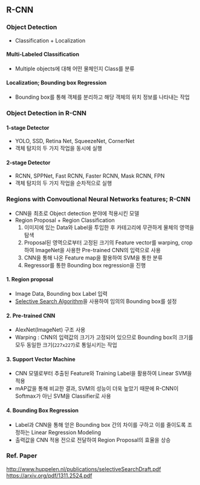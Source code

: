 ## R-CNN
### Object Detection
- Classification + Localization
#### Multi-Labeled Classification
- Multiple objects에 대해 어떤 물체인지 Class를 분류
#### Localization; Bounding box Regression
- Bounding box를 통해 객체를 분리하고 해당 객체의 위치 정보를 나타내는 작업

### Object Detection in R-CNN
#### 1-stage Detector
- YOLO, SSD, Retina Net, SqueezeNet, CornerNet
- 객체 탐지의 두 가지 작업을 동시에 실행
#### 2-stage Detector
- RCNN, SPPNet, Fast RCNN, Faster RCNN, Mask RCNN, FPN
- 객체 탐지의 두 가지 작업을 순차적으로 실행

### Regions with Convoutional Neural Networks features; R-CNN
- CNN을 최초로 Object detection 분야에 적용시킨 모델
- Region Proposal + Region Classification
	1. 이미지에 있는 Data와 Label을 투입한 후 카테고리에 무관하게 물체의 영역을 탐색
	2. Proposal된 영역으로부터 고정된 크기의 Feature vector를 warping, crop하여 ImageNet을 사용한 Pre-trained CNN의 입력으로 사용
	3. CNN을 통해 나온 Feature map을 활용하여 SVM을 통한 분류
	4. Regressor를 통한 Bounding box regression을 진행
#### 1. Region proposal
- Image Data, Bounding box Label 입력
- [Selective Search Algorithm](../Notes/Selective_Search.md)을 사용하여 임의의 Bounding box를 설정
#### 2. Pre-trained CNN
- AlexNet(ImageNet) 구조 사용
- Warping : CNN의 입력값의 크기가 고정되어 있으므로 Bounding box의 크기를 모두 동일한 크기(`227x227`)로 통일시키는 작업
#### 3. Support Vector Machine
- CNN 모델로부터 추출된 Feature와 Training Label을 활용하여 Linear SVM을 적용
- mAP값을 통해 비교한 결과, SVM의 성능이 더욱 높았기 때문에 R-CNN이 Softmax가 아닌 SVM을 Classifier로 사용
#### 4. Bounding Box Regression
- Label과 CNN을 통해 얻은 Bounding box 간의 차이를 구하고 이를 줄이도록 조정하는 Linear Regression Modeling
- 출력값을 CNN 적용 전으로 전달하여 Region Proposal의 효율을 상승
### Ref. Paper
http://www.huppelen.nl/publications/selectiveSearchDraft.pdf
https://arxiv.org/pdf/1311.2524.pdf